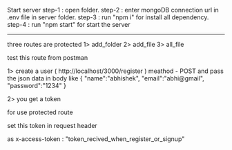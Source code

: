 <A> Start server
step-1 : open folder.
step-2 : enter mongoDB connection url in .env file in server folder.
step-3 : run "npm i" for install all dependency.
step-4 : run "npm start" for start the server

--------------

three routes are protected
1> add_folder
2> add_file
3> all_file

test this route from postman

1> create a user ( http://localhost/3000/register ) meathod - POST and pass the json data in body like
    {
    "name":"abhishek",
    "email":"abhi@gmail",
    "password":"1234"
}

2> you get a token 

for use protected route 

set this token in request header 

as x-access-token : "token_recived_when_register_or_signup"

